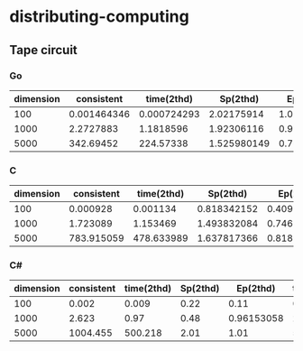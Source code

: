 # distributing-computing

## Tape circuit

### Go
|dimension|consistent |time(2thd) |Sp(2thd)   |Ep(2thd)   |time(4thd) |Sp(4thd)   |Ep(4thd)   |
|---------|-----------|-----------|-----------|-----------|-----------|-----------|-----------|
|100      |0.001464346|0.000724293|2.02175914 |1.01087957 |0.000734039|1.99491580 |0.49872895 |
|1000     |2.2727883  |1.1818596  |1.92306116 |0.96153058 |1.0198447  |2.22856313 |0.55714078 |
|5000     |342.69452  |224.57338  |1.525980149|0.76299007 |328.23495  |1.044052499|0.26101312 |

### C
|dimension|consistent|time(2thd) |Sp(2thd)   |Ep(2thd)   |time(4thd) |Sp(4thd)   |Ep(4thd)   |
|---------|----------|-----------|-----------|-----------|-----------|-----------|-----------|
|100      |0.000928  |0.001134   |0.818342152|0.409171076|0.001521   |0.610124918|0.152531229|
|1000     |1.723089  |1.153469   |1.493832084|0.746916042|1.855678   |0.928549565|0.232137391|
|5000     |783.915059|478.633989 |1.637817366|0.818908683|501.116598 |1.564336648|0.391084162|

### C#
|dimension|consistent |time(2thd) |Sp(2thd)   |Ep(2thd)   |time(4thd) |Sp(4thd)   |Ep(4thd)   |
|---------|-----------|-----------|-----------|-----------|-----------|-----------|-----------|
|100      |0.002      |0.009      |0.22       |0.11       |0.006      |0.333      |0.083      |
|1000     |2.623      |0.97       |0.48       |0.96153058 |2.491      |1.053      |0.263      |
|5000     |1004.455   |500.218    |2.01       |1.01       |553.995    |1.813      |0.453278008|
